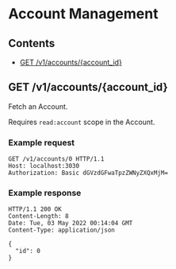 # Account Management

## Contents

* [GET /v1/accounts/{account_id}](#get-v1accountsaccount_id)

## GET /v1/accounts/{account_id}

Fetch an Account.

Requires `read:account` scope in the Account.

### Example request

```http
GET /v1/accounts/0 HTTP/1.1
Host: localhost:3030
Authorization: Basic dGVzdGFwaTpzZWNyZXQxMjM=

```

### Example response

```http
HTTP/1.1 200 OK
Content-Length: 8
Date: Tue, 03 May 2022 00:14:04 GMT
Content-Type: application/json

{
  "id": 0
}
```


